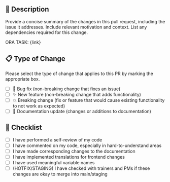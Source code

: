 ## 🚀 Description

Provide a concise summary of the changes in this pull request, including the issue it addresses. Include relevant motivation and context. List any dependencies required for this change.

ORA TASK: {link}

## 📋 Type of Change

Please select the type of change that applies to this PR by marking the appropriate box.

- [ ] 🐛 Bug fix (non-breaking change that fixes an issue)
- [ ] ✨ New feature (non-breaking change that adds functionality)
- [ ] 💥 Breaking change (fix or feature that would cause existing functionality to not work as expected)
- [ ] 📝 Documentation update (changes or additions to documentation)

## 📝 Checklist

- [ ] I have performed a self-review of my code
- [ ] I have commented on my code, especially in hard-to-understand areas
- [ ] I have made corresponding changes to the documentation
- [ ] I have implemented translations for frontend changes
- [ ] I have used meaningful variable names
- [ ] (HOTFIX/STAGING) I have checked with trainers and PMs if these changes are okay to merge into main/staging
